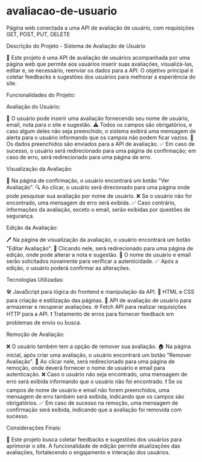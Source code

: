 # avaliacao-de-usuario
 Página web conectada a uma API de avaliação de usuário, com requisições GET, POST, PUT, DELETE

Descrição do Projeto - Sistema de Avaliação de Usuário

🌟 Este projeto é uma API de avaliação de usuários acompanhada por uma página web que permite aos usuários inserir suas avaliações, visualizá-las, editar e, se necessário, reenviar os dados para a API. O objetivo principal é coletar feedbacks e sugestões dos usuários para melhorar a experiência do site.

Funcionalidades do Projeto:

Avaliação do Usuário:

📝 O usuário pode inserir uma avaliação fornecendo seu nome de usuário, email, nota para o site e sugestão.
⚠️ Todos os campos são obrigatórios, e caso algum deles não seja preenchido, o sistema exibirá uma mensagem de alerta para o usuário informando que os campos não podem ficar vazios.
🚀 Os dados preenchidos são enviados para a API de avaliação.
✅ Em caso de sucesso, o usuário será redirecionado para uma página de confirmação; em caso de erro, será redirecionado para uma página de erro.

Visualização da Avaliação:

👀 Na página de confirmação, o usuário encontrará um botão "Ver Avaliação".
🔍 Ao clicar, o usuário será direcionado para uma página onde pode pesquisar sua avaliação por nome de usuário.
❌ Se o usuário não for encontrado, uma mensagem de erro será exibida.
✅ Caso contrário, informações da avaliação, exceto o email, serão exibidas por questões de segurança.

Edição da Avaliação:

🖊️ Na página de visualização da avaliação, o usuário encontrará um botão "Editar Avaliação".
📝 Clicando nele, será redirecionado para uma página de edição, onde pode alterar a nota e sugestão.
🔐 O nome de usuário e email serão solicitados novamente para verificar a autenticidade.
✅ Após a edição, o usuário poderá confirmar as alterações.

Tecnologias Utilizadas:

🛠️ JavaScript para lógica do frontend e manipulação da API.
🎨 HTML e CSS para criação e estilização das páginas.
🔗 API de avaliação de usuário para armazenar e recuperar avaliações.
🌐 Fetch API para realizar requisições HTTP para a API.
❗ Tratamento de erros para fornecer feedback em problemas de envio ou busca.

Remoção de Avaliação:

❌ O usuário também tem a opção de remover sua avaliação.
🏠 Na página inicial, após criar uma avaliação, o usuário encontrará um botão "Remover Avaliação".
🚫 Ao clicar nele, será redirecionado para uma página de remoção, onde deverá fornecer o nome de usuário e email para autenticação.
❌ Caso o usuário não seja encontrado, uma mensagem de erro será exibida informando que o usuário não foi encontrado.
❗ Se os campos de nome de usuário e email não forem preenchidos, uma mensagem de erro também será exibida, indicando que os campos são obrigatórios.
✅ Em caso de sucesso na remoção, uma mensagem de confirmação será exibida, indicando que a avaliação foi removida com sucesso.

Considerações Finais:

🌟 Este projeto busca coletar feedbacks e sugestões dos usuários para aprimorar o site. A funcionalidade de edição permite atualizações das avaliações, fortalecendo o engajamento e interação dos usuários.
